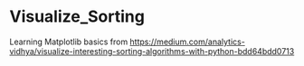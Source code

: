 # Visualize_Sorting

Learning Matplotlib basics from https://medium.com/analytics-vidhya/visualize-interesting-sorting-algorithms-with-python-bdd64bdd0713
